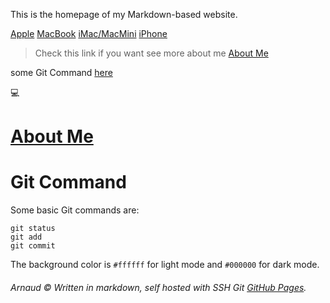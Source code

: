 This is the homepage of my Markdown-based website.



[Apple](https://www.apple.com/fr) [MacBook](#MacBook) [iMac/MacMini](#iMac/MacMini) [iPhone](#iPhone)


>Check this link if you want see more about me [About Me](aboutme)

some Git Command [here](#GitCommand)

💻

# [About Me](aboutme)





# Git Command
Some basic Git commands are:

```
git status
git add
git commit
```
The background color is `#ffffff` for light mode and `#000000` for dark mode.

###### Arnaud ©  Written in markdown, self hosted with SSH Git [GitHub Pages](https://pages.github.com/).

